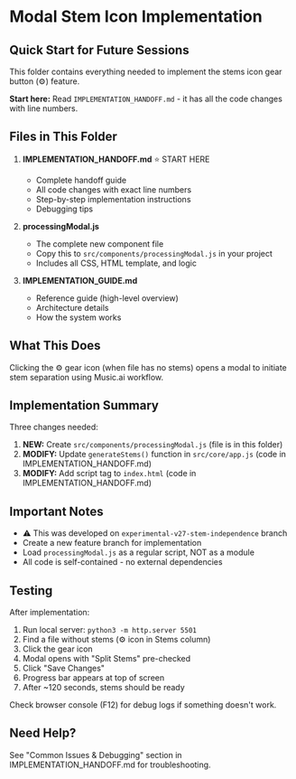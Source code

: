 # Modal Stem Icon Implementation

## Quick Start for Future Sessions

This folder contains everything needed to implement the stems icon gear button (⚙️) feature.

**Start here:** Read `IMPLEMENTATION_HANDOFF.md` - it has all the code changes with line numbers.

## Files in This Folder

1. **IMPLEMENTATION_HANDOFF.md** ⭐ START HERE
   - Complete handoff guide
   - All code changes with exact line numbers
   - Step-by-step implementation instructions
   - Debugging tips

2. **processingModal.js**
   - The complete new component file
   - Copy this to `src/components/processingModal.js` in your project
   - Includes all CSS, HTML template, and logic

3. **IMPLEMENTATION_GUIDE.md**
   - Reference guide (high-level overview)
   - Architecture details
   - How the system works

## What This Does

Clicking the ⚙️ gear icon (when file has no stems) opens a modal to initiate stem separation using Music.ai workflow.

## Implementation Summary

Three changes needed:
1. **NEW:** Create `src/components/processingModal.js` (file is in this folder)
2. **MODIFY:** Update `generateStems()` function in `src/core/app.js` (code in IMPLEMENTATION_HANDOFF.md)
3. **MODIFY:** Add script tag to `index.html` (code in IMPLEMENTATION_HANDOFF.md)

## Important Notes

- ⚠️ This was developed on `experimental-v27-stem-independence` branch
- Create a new feature branch for implementation
- Load `processingModal.js` as a regular script, NOT as a module
- All code is self-contained - no external dependencies

## Testing

After implementation:
1. Run local server: `python3 -m http.server 5501`
2. Find a file without stems (⚙️ icon in Stems column)
3. Click the gear icon
4. Modal opens with "Split Stems" pre-checked
5. Click "Save Changes"
6. Progress bar appears at top of screen
7. After ~120 seconds, stems should be ready

Check browser console (F12) for debug logs if something doesn't work.

## Need Help?

See "Common Issues & Debugging" section in IMPLEMENTATION_HANDOFF.md for troubleshooting.
